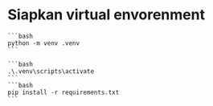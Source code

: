 # Siapkan virtual envorenment
    ```bash
    python -m venv .venv
    ```

    ```bash
    .\.venv\scripts\activate
    ```
    ```bash
    pip install -r requirements.txt
    ```